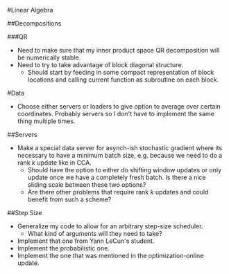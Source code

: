#Linear Algebra

##Decompositions

###QR
* Need to make sure that my inner product space QR decomposition will be numerically stable.
* Need to try to take advantage of block diagonal structure.
    * Should start by feeding in some compact representation of block locations and calling current function as subroutine on each block.

#Data
* Choose either servers or loaders to give option to average over certain coordinates. Probably servers so I don't have to implement the same thing multiple times.

##Servers
* Make a special data server for asynch-ish stochastic gradient where its necessary to have a minimum batch size, e.g. because we need to do a rank _k_ update like in CCA.
    * Should have the option to either do shifting window updates or only update once we have a completely fresh batch. Is there a nice sliding scale between these two options?
    * Are there other problems that require rank _k_ updates and could benefit from such a scheme?

##Step Size
* Generalize my code to allow for an arbitrary step-size scheduler.
    * What kind of arguments will they need to take?
* Implement that one from Yann LeCun's student.
* Implement the probabilistic one.
* Implement the one that was mentioned in the optimization-online update.
